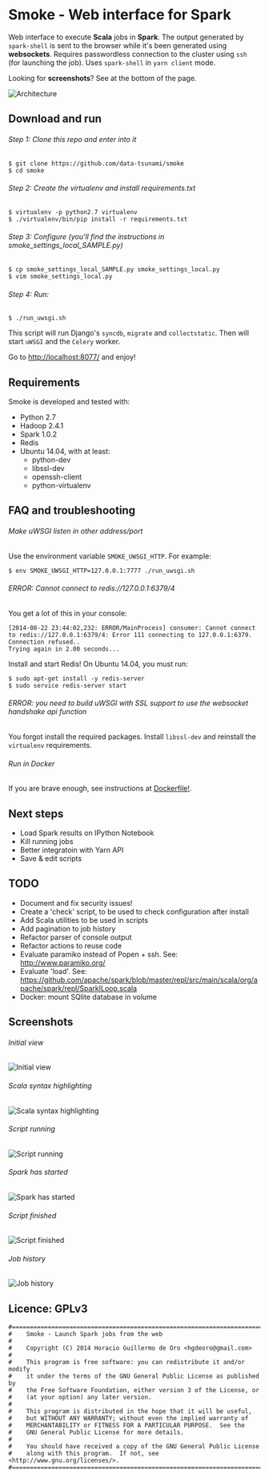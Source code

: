 # Smoke - Web interface for Spark

Web interface to execute **Scala** jobs in **Spark**. The output generated by `spark-shell` is sent to the browser while it's been generated using **websockets**. Requires passwordless connection to the cluster using `ssh` (for launching the job). Uses `spark-shell` in `yarn client` mode.

Looking for **screenshots**? See at the bottom of the page.

![Architecture](/architecture.png?raw=true)


## Download and run

###### Step 1: Clone this repo and enter into it

    $ git clone https://github.com/data-tsunami/smoke
    $ cd smoke

###### Step 2: Create the virtualenv and install requirements.txt

    $ virtualenv -p python2.7 virtualenv
    $ ./virtualenv/bin/pip install -r requirements.txt

###### Step 3: Configure (you'll find the instructions in smoke_settings_local_SAMPLE.py)

    $ cp smoke_settings_local_SAMPLE.py smoke_settings_local.py
    $ vim smoke_settings_local.py

###### Step 4: Run:

    $ ./run_uwsgi.sh

This script will run Django's `syncdb`, `migrate` and `collectstatic`. Then will start `uWSGI` and the `Celery` worker.

Go to [http://localhost:8077/](http://localhost:8077/) and enjoy!


## Requirements

Smoke is developed and tested with:

* Python 2.7
* Hadoop 2.4.1
* Spark 1.0.2
* Redis
* Ubuntu 14.04, with at least:
  * python-dev
  * libssl-dev
  * openssh-client
  * python-virtualenv



## FAQ and troubleshooting

###### Make uWSGI listen in other address/port

Use the environment variable `SMOKE_UWSGI_HTTP`. For example:

    $ env SMOKE_UWSGI_HTTP=127.0.0.1:7777 ./run_uwsgi.sh

###### ERROR: Cannot connect to redis://127.0.0.1:6379/4

You get a lot of this in your console:

    [2014-08-22 23:44:02,232: ERROR/MainProcess] consumer: Cannot connect to redis://127.0.0.1:6379/4: Error 111 connecting to 127.0.0.1:6379. Connection refused..
    Trying again in 2.00 seconds...

Install and start Redis! On Ubuntu 14.04, you must run:

    $ sudo apt-get install -y redis-server
    $ sudo service redis-server start


###### ERROR: you need to build uWSGI with SSL support to use the websocket handshake api function

You forgot install the required packages. Install `libssl-dev` and reinstall the `virtualenv` requirements.

###### Run in Docker

If you are brave enough, see instructions at [Dockerfile!](Dockerfile).

## Next steps

* Load Spark results on IPython Notebook
* Kill running jobs
* Better integratoin with Yarn API
* Save & edit scripts

## TODO

* Document and fix security issues!
* Create a 'check' script, to be used to check configuration after install
* Add Scala utilities to be used in scripts
* Add pagination to job history
* Refactor parser of console output
* Refactor actions to reuse code
* Evaluate paramiko instead of Popen + ssh. See: http://www.paramiko.org/
* Evaluate 'load'. See: https://github.com/apache/spark/blob/master/repl/src/main/scala/org/apache/spark/repl/SparkILoop.scala
* Docker: mount SQlite database in volume

## Screenshots


###### Initial view

![Initial view](/screenshot-01-initial-view.png?raw=true)

###### Scala syntax highlighting

![Scala syntax highlighting](/screenshot-02-scala-syntax-highlighting.png?raw=true)

###### Script running

![Script running](/screenshot-03-script-running.png?raw=true)

###### Spark has started

![Spark has started](/screenshot-04-spark-starting.png?raw=true)

###### Script finished

![Script finished](/screenshot-05-finished.png?raw=true)

###### Job history

![Job history](/screenshot-06-job-history.png?raw=true)


## Licence: GPLv3

    #===============================================================================
    #    Smoke - Launch Spark jobs from the web
    #
    #    Copyright (C) 2014 Horacio Guillermo de Oro <hgdeoro@gmail.com>
    #
    #    This program is free software: you can redistribute it and/or modify
    #    it under the terms of the GNU General Public License as published by
    #    the Free Software Foundation, either version 3 of the License, or
    #    (at your option) any later version.
    #
    #    This program is distributed in the hope that it will be useful,
    #    but WITHOUT ANY WARRANTY; without even the implied warranty of
    #    MERCHANTABILITY or FITNESS FOR A PARTICULAR PURPOSE.  See the
    #    GNU General Public License for more details.
    #
    #    You should have received a copy of the GNU General Public License
    #    along with this program.  If not, see <http://www.gnu.org/licenses/>.
    #===============================================================================


